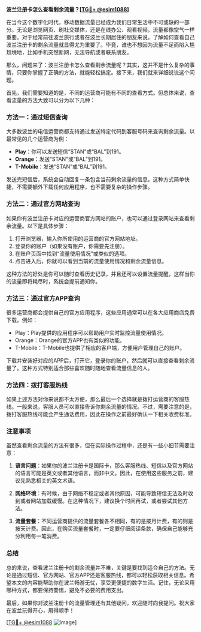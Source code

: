 **波兰注册卡怎么查看剩余流量？[[TG💪+ @esim1088](https://t.me/s/esim1088)]**

在当今这个数字化时代，移动数据流量已经成为我们日常生活中不可或缺的一部分。无论是浏览网页、刷社交媒体，还是在线办公、观看视频，流量都像空气一样重要。对于经常前往波兰旅行或者在波兰长期居住的朋友来说，了解如何查看自己波兰注册卡的剩余流量就显得尤为重要了。毕竟，谁也不想因为流量不足而陷入尴尬境地，比如手机突然断网，无法导航或者联系朋友。

那么，问题来了：波兰注册卡怎么查看剩余流量呢？其实，这并不是什么复杂的事情，只要你掌握了正确的方法，就能轻松搞定。接下来，我们就来详细说说这个问题。

首先，我们需要知道的是，不同的运营商可能有不同的查看方式。但总体来说，查看流量的方法大致可以分为以下几种：

### 方法一：通过短信查询

大多数波兰的电信运营商都支持通过发送特定代码到客服号码来查询剩余流量。以最常见的几个运营商为例：

- **Play**：你可以发送短信“STAN”或“BAL”到191。
- **Orange**：发送“STAN”或“BAL”到191。
- **T-Mobile**：发送“STAN”或“BAL”到191。

发送完短信后，系统会自动回复一条包含当前剩余流量的信息。这种方式简单快捷，不需要额外下载任何应用程序，也不需要复杂的操作步骤。

### 方法二：通过官方网站查询

如果你有波兰注册卡对应的运营商官方网站的账户，也可以通过登录网站来查看剩余流量。以下是具体步骤：

1. 打开浏览器，输入你所使用的运营商的官方网站地址。
2. 登录你的账户（如果没有账户，你需要先注册）。
3. 在账户页面中找到“流量使用情况”或类似的选项。
4. 点击进入后，你就可以看到当前的流量使用情况和剩余流量信息。

这种方法的好处是你可以随时查看历史记录，并且还可以设置流量提醒，这样当你的流量即将耗尽时，系统会提前通知你。

### 方法三：通过官方APP查询

很多运营商都会提供自己的官方应用程序，这些应用通常可以在各大应用商店免费下载。例如：

- Play：Play提供的应用程序可以帮助用户实时监控流量使用情况。
- Orange：Orange的官方APP也有类似的功能。
- T-Mobile：T-Mobile也提供了相应的客户端，方便用户管理自己的账户。

下载并安装好对应的APP后，打开它，登录你的账户，然后就可以直接查看剩余流量了。这种方式特别适合那些喜欢随时随地查看流量信息的人。

### 方法四：拨打客服热线

如果上述方法对你来说都不太方便，那么最后一个选择就是拨打运营商的客服热线。一般来说，客服人员可以直接告诉你剩余流量的情况。不过，需要注意的是，拨打客服热线可能会产生通话费用，因此在操作之前最好确认一下相关收费标准。

### 注意事项

虽然查看剩余流量的方法有很多，但在实际操作过程中，还是有一些小细节需要注意：

1. **语言问题**：如果你的波兰注册卡是国际卡，那么客服热线、短信以及官方网站的语言可能是英文或者其他语言，而非中文。因此，在使用这些服务之前，建议先熟悉相关的英文术语。
   
2. **网络环境**：有时候，由于网络不稳定或者其他原因，可能导致短信无法及时收到或者网站加载缓慢。在这种情况下，建议换个时间再试，或者尝试其他方法。

3. **流量套餐**：不同运营商提供的流量套餐各不相同，有的是按月计费，有的则是按天计费。因此，在购买流量套餐时，一定要仔细阅读条款，确保自己能够充分利用每一笔消费。

### 总结

总的来说，查看波兰注册卡的剩余流量并不难，关键是要找到适合自己的方法。无论是通过短信、官方网站、官方APP还是客服热线，都可以轻松获取相关信息。希望本文的内容能帮助你在波兰畅游无忧，享受更便捷的数字生活。记住，无论采用哪种方式，都要保持警惕，避免不必要的费用支出。

最后，如果你对波兰注册卡的流量管理还有其他疑问，欢迎随时向我提问。祝大家在波兰玩得开心，用得顺手！

[[TG💪+ @esim1088](https://t.me/s/esim1088) ![Image](https://i.postimg.cc/4NQfJmqS/Snipaste-2025-05-13-00-14-12.png)]